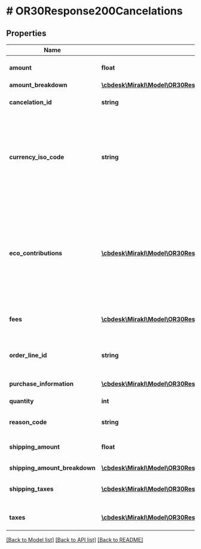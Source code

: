 # # OR30Response200Cancelations

## Properties

Name | Type | Description | Notes
------------ | ------------- | ------------- | -------------
**amount** | **float** | The offer part amount of the cancellation | [optional]
**amount_breakdown** | [**\cbdesk\Mirakl\Model\OR30Response200CancelationsAmountBreakdown**](OR30Response200CancelationsAmountBreakdown.md) |  | [optional]
**cancelation_id** | **string** | The identifier of the created cancellation | [optional]
**currency_iso_code** | **string** | The currency (iso format) used by the shop (the field is required if the shop is not using the default Operator platform currency) | [optional]
**eco_contributions** | [**\cbdesk\Mirakl\Model\OR30Response200CancelationsEcoContributions[]**](OR30Response200CancelationsEcoContributions.md) | List of eco-contribution amounts and corresponding producer identifiers, if applicable&lt;br/&gt; Only available if the operator activates the circular economy information collection. | [optional]
**fees** | [**\cbdesk\Mirakl\Model\OR30Response200CancelationsFees[]**](OR30Response200CancelationsFees.md) | List of fees canceled on the order line | [optional]
**order_line_id** | **string** | Order line&#39;s identifier on which the cancellation has been created | [optional]
**purchase_information** | [**\cbdesk\Mirakl\Model\OR30Response200CancelationsPurchaseInformation**](OR30Response200CancelationsPurchaseInformation.md) |  | [optional]
**quantity** | **int** | The quantity of canceled goods | [optional]
**reason_code** | **string** | Cancellation&#39;s reason code | [optional]
**shipping_amount** | **float** | The shipping charges part amount of the cancellation | [optional]
**shipping_amount_breakdown** | [**\cbdesk\Mirakl\Model\OR30Response200CancelationsShippingAmountBreakdown**](OR30Response200CancelationsShippingAmountBreakdown.md) |  | [optional]
**shipping_taxes** | [**\cbdesk\Mirakl\Model\OR30Response200CancelationsShippingTaxes[]**](OR30Response200CancelationsShippingTaxes.md) | List of taxes canceled on shipping charges | [optional]
**taxes** | [**\cbdesk\Mirakl\Model\OR30Response200CancelationsTaxes[]**](OR30Response200CancelationsTaxes.md) | List of taxes canceled on product price | [optional]

[[Back to Model list]](../../README.md#models) [[Back to API list]](../../README.md#endpoints) [[Back to README]](../../README.md)

